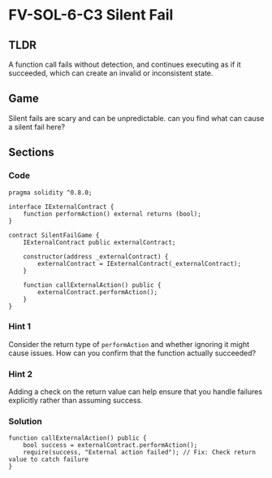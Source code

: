 # FV-SOL-6-C3 Silent Fail

## TLDR

A function call fails without detection, and continues executing as if it succeeded, which can create an invalid or inconsistent state.

## Game

Silent fails are scary and can be unpredictable. can you find what can cause a silent fail here?

## Sections
### Code
```solidity
pragma solidity ^0.8.0;

interface IExternalContract {
    function performAction() external returns (bool);
}

contract SilentFailGame {
    IExternalContract public externalContract;

    constructor(address _externalContract) {
        externalContract = IExternalContract(_externalContract);
    }

    function callExternalAction() public {
        externalContract.performAction();
    }
}
```


### Hint 1
Consider the return type of `performAction` and whether ignoring it might cause issues. How can you confirm that the function actually succeeded?


### Hint 2
Adding a check on the return value can help ensure that you handle failures explicitly rather than assuming success.


### Solution
```solidity
function callExternalAction() public {
    bool success = externalContract.performAction();
    require(success, "External action failed"); // Fix: Check return value to catch failure
}
```


